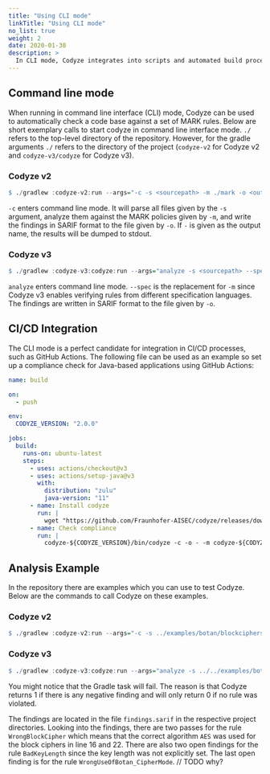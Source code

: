 ```yaml
---
title: "Using CLI mode"
linkTitle: "Using CLI mode"
no_list: true
weight: 2
date: 2020-01-30
description: >
  In CLI mode, Codyze integrates into scripts and automated build processes.
---
```



## Command line mode

When running in command line interface (CLI) mode, Codyze can be used to automatically check a code base against a set of MARK rules.
Below are short exemplary calls to start codyze in command line interface mode.
`./` refers to the top-level directory of the repository. However, for the gradle arguments `./` refers to the directory of the project (`codyze-v2` for Codyze v2 and `codyze-v3/codyze` for Codyze v3).

### Codyze v2
```r
$ ./gradlew :codyze-v2:run --args="-c -s <sourcepath> -m ./mark -o <outputpath>"
```
`-c` enters command line mode. It will parse all files given by the `-s` argument, analyze them against the MARK policies given by `-m`, and write the findings in SARIF format to the file given by `-o`. 
If `-` is given as the output name, the results will be dumped to stdout.



### Codyze v3
```r
$ ./gradlew :codyze-v3:codyze:run --args="analyze -s <sourcepath> --spec ./mark -o <outputpath>"
```
`analyze` enters command line mode. `--spec` is the replacement for `-m` since Codyze v3 enables verifying rules from different specification languages. The findings are written in SARIF format to the file given by `-o`.


## CI/CD Integration

The CLI mode is a perfect candidate for integration in CI/CD processes, such as GitHub Actions. The following file can be used as an example so set up a compliance check for Java-based applications using GitHub Actions:

```yaml
name: build

on:
  - push

env:
  CODYZE_VERSION: "2.0.0"

jobs:
  build:
    runs-on: ubuntu-latest
    steps:
      - uses: actions/checkout@v3
      - uses: actions/setup-java@v3
        with:
          distribution: "zulu"
          java-version: "11"
      - name: Install codyze
        run: |
          wget "https://github.com/Fraunhofer-AISEC/codyze/releases/download/v${CODYZE_VERSION}/codyze-${CODYZE_VERSION}.zip" && unzip codyze-${CODYZE_VERSION}.zip
      - name: Check compliance
        run: |
          codyze-${CODYZE_VERSION}/bin/codyze -c -o - -m codyze-${CODYZE_VERSION}/mark -s src/main/java
```

## Analysis Example
In the repository there are examples which you can use to test Codyze.
Below are the commands to call Codyze on these examples.

### Codyze v2
```r
$ ./gradlew :codyze-v2:run --args="-c -s ../examples/botan/blockciphers/Prudkovskiy.Qt_LockBox/crypto.cpp -m ../examples/botan/MARK"
```

### Codyze v3
```r
$ ./gradlew :codyze-v3:codyze:run --args="analyze -s ../../examples/botan/blockciphers/Prudkovskiy.Qt_LockBox/crypto.cpp --spec ../../examples/botan/MARK"
```

You might notice that the Gradle task will fail.
The reason is that Codyze returns 1 if there is any negative finding and will only return 0 if no rule was violated.

The findings are located in the file `findings.sarif` in the respective project directories.
Looking into the findings, there are two passes for the rule `WrongBlockCipher` which means that the correct algorithm `AES` was used for the block ciphers in line 16 and 22.
There are also two open findings for the rule `BadKeyLength` since the key length was not explicitly set.
The last open finding is for the rule `WrongUseOfBotan_CipherMode`.
// TODO why?
